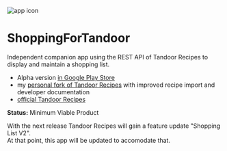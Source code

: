 ![app icon](https://raw.githubusercontent.com/MarcusWolschon/ShoppingForTandoor/main/app/ShoppingForTandoorDesktop/src/jvmMain/resources/favicon.ico)
# ShoppingForTandoor

Independent companion app using the REST API of Tandoor Recipes to display and maintain a shopping list.

- Alpha version [in Google Play Store](https://play.google.com/apps/testing/biz.wolschon.tandoorshopping.android)
- my [personal fork of Tandoor Recipes](https://github.com/MarcusWolschon/recipes) with improved recipe import and developer documentation
- [official Tandoor Recipes](https://github.com/TandoorRecipes/recipes)

**Status:** Minimum Viable Product

With the next release Tandoor Recipes will gain a feature update "Shopping List V2".\
At that point, this app will be updated to accomodate that.
